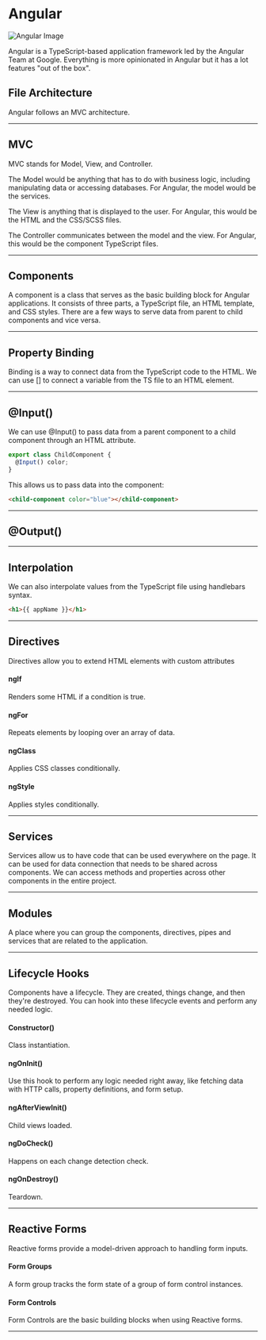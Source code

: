 # Angular

![Angular Image](https://blog.ninja-squad.com/assets/images/angular.png)

Angular is a TypeScript-based application framework led by the Angular Team at Google. Everything is more opinionated in Angular but it has a lot features "out of the box".

## File Architecture

Angular follows an MVC architecture.

***

## MVC

MVC stands for Model, View, and Controller. 

The Model would be anything that has to do with business logic, including manipulating data or accessing databases. For Angular, the model would be the services.

The View is anything that is displayed to the user. For Angular, this would be the HTML and the CSS/SCSS files.

The Controller communicates between the model and the view. For Angular, this would be the component TypeScript files. 

***

## Components

A component is a class that serves as the basic building block for Angular applications. It consists of three parts, a TypeScript file, an HTML template, and CSS styles. There are a few ways to serve data from parent to child components and vice versa.

***

## Property Binding

Binding is a way to connect data from the TypeScript code to the HTML. We can use [] to connect a variable from the TS file to an HTML element.

***

## @Input()

We can use @Input() to pass data from a parent component to a child component through an HTML attribute.

```javascript
export class ChildComponent {
  @Input() color;
}
```

This allows us to pass data into the component:

```html
<child-component color="blue"></child-component>
```

***

## @Output()



***

## Interpolation

We can also interpolate values from the TypeScript file using handlebars syntax.

 ```html
 <h1>{{ appName }}</h1>
 ```

***

## Directives

Directives allow you to extend HTML elements with custom attributes

#### ngIf

Renders some HTML if a condition is true.

#### ngFor

Repeats elements by looping over an array of data.

#### ngClass

Applies CSS classes conditionally.

#### ngStyle 

Applies styles conditionally.

***

## Services

Services allow us to have code that can be used everywhere on the page. It can be used for data connection that needs to be shared across components. We can access methods and properties across other components in the entire project.

***

## Modules

A place where you can group the components, directives, pipes and services that are related to the application.

***

## Lifecycle Hooks

Components have a lifecycle. They are created, things change, and then they're destroyed. You can hook into these lifecycle events and perform any needed logic. 

#### Constructor()

Class instantiation.

#### ngOnInit()

Use this hook to perform any logic needed right away, like fetching data with HTTP calls, property definitions, and form setup.

#### ngAfterViewInit()

Child views loaded.

#### ngDoCheck()

Happens on each change detection check.

#### ngOnDestroy()

Teardown.

***

## Reactive Forms

Reactive forms provide a model-driven approach to handling form inputs.

#### Form Groups

A form group tracks the form state of a group of form control instances. 

#### Form Controls

Form Controls are the basic building blocks when using Reactive forms. 

***